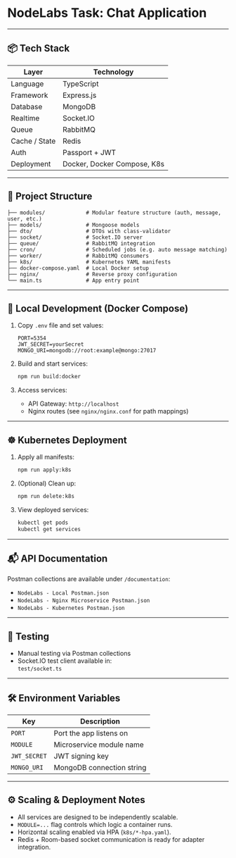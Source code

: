 
# NodeLabs Task: Chat Application

---

## 📦 Tech Stack

| Layer        | Technology                     |
|-------------|---------------------------------|
| Language     | TypeScript                     |
| Framework    | Express.js                     |
| Database     | MongoDB                        |
| Realtime     | Socket.IO                      |
| Queue        | RabbitMQ                       |
| Cache / State| Redis                          |
| Auth         | Passport + JWT                 |
| Deployment   | Docker, Docker Compose, K8s    |

---
## 📁 Project Structure

```
├── modules/             # Modular feature structure (auth, message, user, etc.)
├── models/              # Mongoose models
├── dto/                 # DTOs with class-validator
├── socket/              # Socket.IO server
├── queue/               # RabbitMQ integration
├── cron/                # Scheduled jobs (e.g. auto message matching)
├── worker/              # RabbitMQ consumers
├── k8s/                 # Kubernetes YAML manifests
├── docker-compose.yaml  # Local Docker setup
├── nginx/               # Reverse proxy configuration
└── main.ts              # App entry point
```

---

## 🐳 Local Development (Docker Compose)

1. Copy `.env` file and set values:
   ```env
   PORT=5354
   JWT_SECRET=yourSecret
   MONGO_URI=mongodb://root:example@mongo:27017
   ```

2. Build and start services:
   ```bash
   npm run build:docker
   ```

3. Access services:
    - API Gateway: `http://localhost`
    - Nginx routes (see `nginx/nginx.conf` for path mappings)

---

## ☸️ Kubernetes Deployment

1. Apply all manifests:

   ```bash
   npm run apply:k8s
   ```

2. (Optional) Clean up:
   ```bash
   npm run delete:k8s
   ```

3. View deployed services:
   ```bash
   kubectl get pods
   kubectl get services
   ```

---

## 📬 API Documentation

Postman collections are available under `/documentation`:

- `NodeLabs - Local Postman.json`
- `NodeLabs - Nginx Microservice Postman.json`
- `NodeLabs - Kubernetes Postman.json`

---

## 🧪 Testing

- Manual testing via Postman collections
- Socket.IO test client available in:  
  `test/socket.ts`

---

## 🛠️ Environment Variables

| Key            | Description                  |
|----------------|------------------------------|
| `PORT`         | Port the app listens on      |
| `MODULE`       | Microservice module name     |
| `JWT_SECRET`   | JWT signing key              |
| `MONGO_URI`    | MongoDB connection string    |

---

## ⚙️ Scaling & Deployment Notes

- All services are designed to be independently scalable.
- `MODULE=...` flag controls which logic a container runs.
- Horizontal scaling enabled via HPA (`k8s/*-hpa.yaml`).
- Redis + Room-based socket communication is ready for adapter integration.
